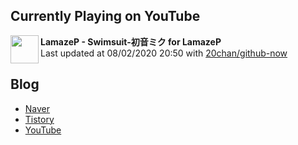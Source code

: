 ## Currently Playing on YouTube

[<img align="left" height="45" src="https://yt3.ggpht.com/a/AATXAJz8oN0nP9jQYax0bKd3F5Or8D-YPgIEqDzLBPFc=s88-c-k-c0xffffffff-no-nd-rj">](https://www.youtube.com/channel/UCsFCD8G80_achmqcPEidGAw)

**LamazeP - Swimsuit-初音ミク for LamazeP**  
Last updated at 08/02/2020 20:50 with [20chan/github-now](https://github.com/20chan/github-now)

## Blog

- [Naver](http://blog.naver.com/neurowhai)
- [Tistory](http://neurowhai.tistory.com/)
- [YouTube](https://www.youtube.com/channel/UCB_v1xU6laBHOeH6z4L-Mtw)
